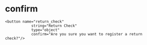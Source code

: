 confirm
===============================

    <button name="return_check" 
                string="Return Check" 
                type="object"  
                confirm="Are you sure you want to register a return check?"/>